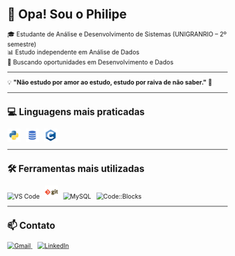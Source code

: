 <h1 align="left">👋 Opa! Sou o Philipe</h1>

<p align="left">
🎓 Estudante de Análise e Desenvolvimento de Sistemas (UNIGRANRIO – 2º semestre) <br>
📊 Estudo independente em Análise de Dados <br>
🚀 Buscando oportunidades em Desenvolvimento e Dados
</p>

---

<p align="left">💡 <b>"Não estudo por amor ao estudo, estudo por raiva de não saber."</b> 🎯</p>

---

## 💻 Linguagens mais praticadas

<p align="left">
  <img title="Python" alt="Python" width="30px" src="https://raw.githubusercontent.com/github/explore/master/topics/python/python.png" />&nbsp;&nbsp;
  <img title="SQL" alt="SQL" width="30px" src="https://raw.githubusercontent.com/github/explore/master/topics/sql/sql.png" />&nbsp;&nbsp;
  <img title="C" alt="C" width="30px" src="https://raw.githubusercontent.com/github/explore/master/topics/c/c.png" />
</p>

---

## 🛠️ Ferramentas mais utilizadas

<p align="left">
  <img title="VS Code" alt="VS Code" width="30px" src="https://img.icons8.com/fluent/48/000000/visual-studio-code-2019.png" />&nbsp;&nbsp;
  <img title="Git" alt="Git" width="30px" src="https://raw.githubusercontent.com/github/explore/master/topics/git/git.png" />&nbsp;&nbsp;
  <img title="MySQL Workbench" alt="MySQL" width="40px" src="https://upload.wikimedia.org/wikipedia/en/d/dd/MySQL_logo.svg" />&nbsp;&nbsp;
  <img title="Code::Blocks" alt="Code::Blocks" width="30px" src="https://upload.wikimedia.org/wikipedia/commons/4/4b/Codeblocks_logo.png" />
</p>

---

## 📫 Contato

<p align="left">
  <a href="mailto:euphilipecarvalho@gmail.com" target="_blank">
    <img src="https://cdn-icons-png.flaticon.com/512/732/732200.png" alt="Gmail" width="45"/>
  </a>&nbsp;&nbsp;
  <a href="https://www.linkedin.com/in/philipe-carvalho14" target="_blank">
    <img src="https://cdn-icons-png.flaticon.com/512/174/174857.png" alt="LinkedIn" width="45"/>
  </a>
</p>

